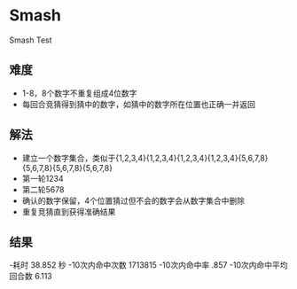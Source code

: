 Smash
=====

Smash Test

## 难度
- 1-8，8个数字不重复组成4位数字
- 每回合竞猜得到猜中的数字，如猜中的数字所在位置也正确一并返回

## 解法
- 建立一个数字集合，类似于{1,2,3,4}{1,2,3,4}{1,2,3,4}{1,2,3,4}{5,6,7,8}{5,6,7,8}{5,6,7,8}{5,6,7,8}
- 第一轮1234
- 第二轮5678
- 确认的数字保留，4个位置猜过但不会的数字会从数字集合中删除
- 重复竞猜直到获得准确结果

## 结果
-耗时 38.852 秒
-10次内命中次数 1713815
-10次内命中率 .857
-10次内命中平均回合数  6.113
